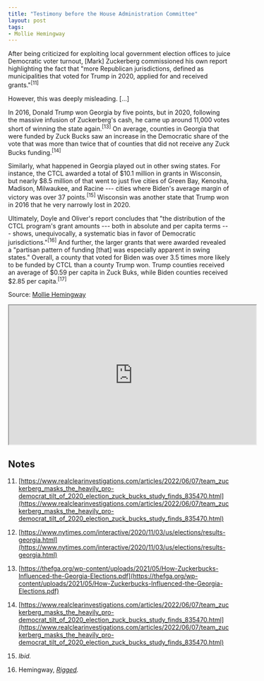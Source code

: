 ```yaml
---
title: "Testimony before the House Administration Committee"
layout: post
tags:
- Mollie Hemingway
---
```


After being criticized for exploiting local government election offices to juice Democratic voter turnout, \[Mark\] Zuckerberg commissioned his own report highlighting the fact that "more Republican jurisdictions, defined as municipalities that voted for Trump in 2020, applied for and received grants."<sup>\[11\]</sup>

However, this was deeply misleading. \[...\]

In 2016, Donald Trump won Georgia by five points, but in 2020, following the massive infusion of Zuckerberg's cash, he came up around 11,000 votes short of winning the state again.<sup>\[13\]</sup> On average, counties in Georgia that were funded by Zuck Bucks saw an increase in the Democratic share of the vote that was more than twice that of counties that did not receive any Zuck Bucks funding.<sup>\[14\]</sup>

Similarly, what happened in Georgia played out in other swing states. For instance, the CTCL awarded a total of $10.1 million in grants in Wisconsin, but nearly $8.5 million of that went to just five cities of Green Bay, Kenosha, Madison, Milwaukee, and Racine --- cities where Biden's average margin of victory was over 37 points.<sup>\[15\]</sup> Wisconsin was another state that Trump won in 2016 that he very narrowly lost in 2020.

Ultimately, Doyle and Oliver's report concludes that "the distribution of the CTCL program's grant amounts --- both in absolute and per capita terms --- shows, unequivocally, a systematic bias in favor of Democratic jurisdictions."<sup>\[16\]</sup> And further, the larger grants that were awarded revealed a "partisan pattern of funding \[that\] was especially apparent in swing states." Overall, a county that voted for Biden was over 3.5 times more likely to be funded by CTCL than a county Trump won. Trump counties received an average of $0.59 per capita in Zuck Buks, while Biden counties received $2.85 per capita.<sup>\[17\]</sup>

Source: [Mollie Hemingway](https://docs.house.gov/meetings/HA/HA00/20240207/116804/HHRG-118-HA00-Wstate-HemingwayM-20240207-U1.pdf)

<iframe width="560" height="315" src="https://www.youtube.com/embed/hmxu9k3yPDo?si=Ob_G9YcR9e-iKsbe" title="Mollie Hemingway testimony before the House Administration Committee" allowfullscreen></iframe>

## Notes

11. [https://www.realclearinvestigations.com/articles/2022/06/07/team_zuckerberg_masks_the_heavily_pro-democrat_tilt_of_2020_election_zuck_bucks_study_finds_835470.html](https://www.realclearinvestigations.com/articles/2022/06/07/team_zuckerberg_masks_the_heavily_pro-democrat_tilt_of_2020_election_zuck_bucks_study_finds_835470.html)

13. [https://www.nytimes.com/interactive/2020/11/03/us/elections/results-georgia.html](https://www.nytimes.com/interactive/2020/11/03/us/elections/results-georgia.html)

14. [https://thefga.org/wp-content/uploads/2021/05/How-Zuckerbucks-Influenced-the-Georgia-Elections.pdf](https://thefga.org/wp-content/uploads/2021/05/How-Zuckerbucks-Influenced-the-Georgia-Elections.pdf)

15. [https://www.realclearinvestigations.com/articles/2022/06/07/team_zuckerberg_masks_the_heavily_pro-democrat_tilt_of_2020_election_zuck_bucks_study_finds_835470.html](https://www.realclearinvestigations.com/articles/2022/06/07/team_zuckerberg_masks_the_heavily_pro-democrat_tilt_of_2020_election_zuck_bucks_study_finds_835470.html)

16. *Ibid.*

17. Hemingway, *[Rigged](https://www.amazon.com/Rigged-Media-Democrats-Seized-Elections/dp/168451259X).*
